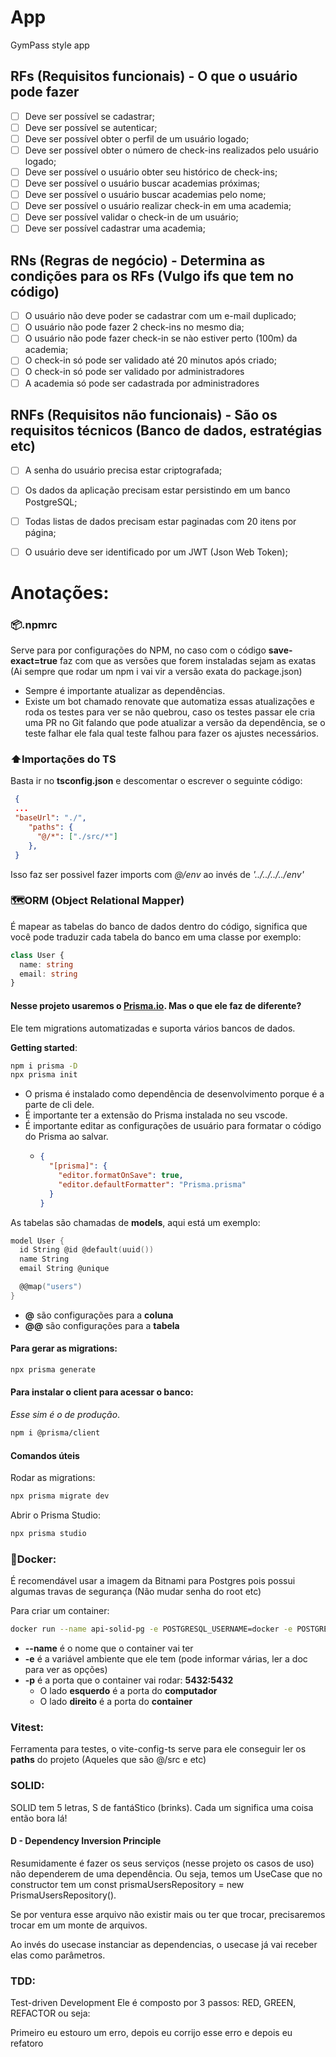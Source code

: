 # App

GymPass style app

## RFs (Requisitos funcionais) - O que o usuário pode fazer

- [ ] Deve ser possível se cadastrar;
- [ ] Deve ser possível se autenticar;
- [ ] Deve ser possível obter o perfil de um usuário logado;
- [ ] Deve ser possível obter o número de check-ins realizados pelo usuário logado;
- [ ] Deve ser possível o usuário obter seu histórico de check-ins;
- [ ] Deve ser possível o usuário buscar academias próximas;
- [ ] Deve ser possível o usuário buscar academias pelo nome;
- [ ] Deve ser possível o usuário realizar check-in em uma academia;
- [ ] Deve ser possível validar o check-in de um usuário;
- [ ] Deve ser possível cadastrar uma academia;

## RNs (Regras de negócio) - Determina as condições para os RFs (Vulgo ifs que tem no código)

- [ ] O usuário não deve poder se cadastrar com um e-mail duplicado;
- [ ] O usuário não pode fazer 2 check-ins no mesmo dia;
- [ ] O usuário não pode fazer check-in se nào estiver perto (100m) da academia;
- [ ] O check-in só pode ser validado até 20 minutos após criado;
- [ ] O check-in só pode ser validado por administradores
- [ ] A academia só pode ser cadastrada por administradores

## RNFs (Requisitos não funcionais) - São os requisitos técnicos (Banco de dados, estratégias etc)
- [ ] A senha do usuário precisa estar criptografada;
- [ ] Os dados da aplicação precisam estar persistindo em um banco PostgreSQL;
- [ ] Todas listas de dados precisam estar paginadas com 20 itens por página;
- [ ] O usuário deve ser identificado por um JWT (Json Web Token);


# Anotações:
### 📦.npmrc
Serve para por configurações do NPM, no caso com o código **save-exact=true** faz com que as versões que forem instaladas sejam as exatas (Ai sempre que rodar um npm i vai vir a versão exata do package.json)
* Sempre é importante atualizar as dependências.
* Existe um bot chamado renovate que automatiza essas atualizações e roda os testes para ver se não quebrou, caso os testes passar ele cria uma PR no Git falando que pode atualizar a versão da dependência, se o teste falhar ele fala qual teste falhou para fazer os ajustes necessários.

### ⬆️Importações do TS
Basta ir no **tsconfig.json** e descomentar o escrever o seguinte código:
```json
 {
 ...
 "baseUrl": "./",
    "paths": {
      "@/*": ["./src/*"]
    }, 
 } 
```
Isso faz ser possivel fazer imports com *@/env* ao invés de *'../../../../env'*

### 🗺️ORM (Object Relational Mapper)
É mapear as tabelas do banco de dados dentro do código, significa que você pode traduzir cada tabela do banco em uma classe por exemplo:

```typescript
class User {
  name: string
  email: string
}
```

#### Nesse projeto usaremos o [Prisma.io](https://www.prisma.io/). Mas o que ele faz de diferente?
Ele tem migrations automatizadas e suporta vários bancos de dados.

**Getting started**:
```bash
npm i prisma -D
npx prisma init
```
- O prisma é instalado como dependência de desenvolvimento porque é a parte de cli dele.
- É importante ter a extensão do Prisma instalada no seu vscode.
- É importante editar as configurações de usuário para formatar o código do Prisma ao salvar.
  - ```json
    {
      "[prisma]": {
        "editor.formatOnSave": true,
        "editor.defaultFormatter": "Prisma.prisma"
      }
    }
    ```

As tabelas são chamadas de **models**, aqui está um exemplo:
```c
model User {
  id String @id @default(uuid())
  name String
  email String @unique

  @@map("users")
}
```
- **@** são configurações para a **coluna**
- **@@** são configurações para a **tabela**

#### Para gerar as migrations:
```bash
npx prisma generate
```

#### Para instalar o client para acessar o banco:
*Esse sim é o de produção*.
```bash
npm i @prisma/client
```

#### Comandos úteis
Rodar as migrations:
```bash
npx prisma migrate dev
```

Abrir o Prisma Studio:
```bash
npx prisma studio
```

### 🐋Docker:
É recomendável usar a imagem da Bitnami para Postgres pois possui algumas travas de segurança (Não mudar senha do root etc)

Para criar um container:
```bash
docker run --name api-solid-pg -e POSTGRESQL_USERNAME=docker -e POSTGRESQL_PASSWORD=docker -e POSTGRESQL_DATABASE=apisolid -p 5432:5432 bitnami/postgresql
```
- **--name** é o nome que o container vai ter
- **-e** é a variável ambiente que ele tem (pode informar várias, ler a doc para ver as opções)
- **-p** é a porta que o container vai rodar: **5432:5432**
  - O lado **esquerdo** é a porta do **computador**
  - O lado **direito** é a porta do **container**

### Vitest:
Ferramenta para testes, o vite-config-ts serve para ele conseguir ler os **paths** do projeto (Aqueles que são @/src e etc)

### SOLID:
SOLID tem 5 letras, S de fantáStico (brinks). Cada um significa uma coisa então bora lá!

#### D - Dependency Inversion Principle
Resumidamente é fazer os seus serviços (nesse projeto os casos de uso) não dependerem de uma dependência.
Ou seja, temos um UseCase que no constructor tem um const prismaUsersRepository = new PrismaUsersRepository().

Se por ventura esse arquivo não existir mais ou ter que trocar, precisaremos trocar em um monte de arquivos.

Ao invés do usecase instanciar as dependencias, o usecase já vai receber elas como parâmetros.


### TDD:
Test-driven Development
Ele é composto por 3 passos: RED, GREEN, REFACTOR ou seja:

Primeiro eu estouro um erro, depois eu corrijo esse erro e depois eu refatoro